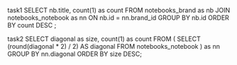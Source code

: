 task1
SELECT nb.title, count(1) as count FROM notebooks_brand as nb
JOIN notebooks_notebook as nn ON nb.id = nn.brand_id 
GROUP BY nb.id ORDER BY count DESC
;

task2
SELECT diagonal as size, count(1) as count 
FROM (
    SELECT 
    	(round(diagonal * 2) / 2) AS diagonal 
    FROM notebooks_notebook
) as nn
GROUP BY nn.diagonal
ORDER BY size DESC;
